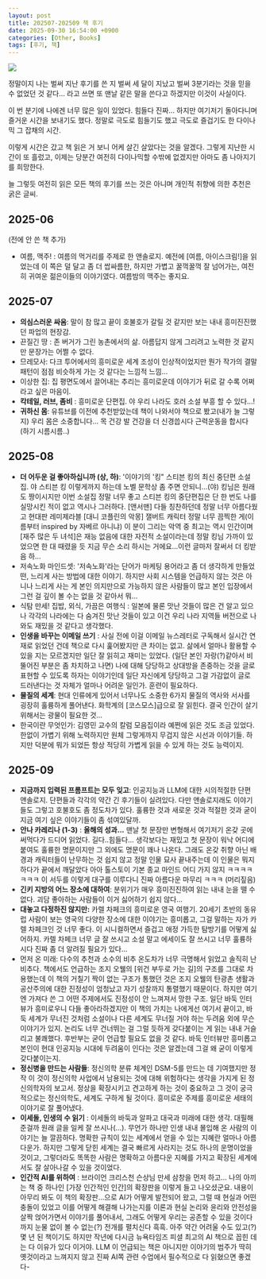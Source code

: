 ```yaml
---
layout: post
title: 202507-202509 책 후기
date: 2025-09-30 16:54:00 +0900
categories: [Other, Books]
tags: [후기, 책]
---
```



[![](https://cojette.wordpress.com/wp-content/uploads/2025/09/img_1958.jpg?w=366)](https://cojette.wordpress.com/wp-content/uploads/2025/09/img_1958.jpg?w=366)

정말이지 나는 벌써 지난 후기를 쓴 지 벌써 세 달이 지났고 벌써 3분기라는 것을 믿을 수 없었던 것 같다... 라고 쓰면 또 맨날 같은 말을 쓴다고 하겠지만 이것이 사실이다.

이 번 분기에 나에겐 너무 많은 일이 있었다. 힘들다 진짜... 하지만 여기저기 돌아다니며 즐거운 시간을 보내기도 했다. 정말로 극도로 힘들기도 했고 극도로 즐겁기도 한 다이나믹 그 잡채의 시간.

이렇게 시간은 갔고 책 읽은 거 보니 어케 살긴 살았다는 것을 알겠다. 그렇게 지난한 시간이 또 흘렀고, 이제는 당분간 여전히 다이나믹할 수밖에 없겠지만 아마도 좀 나아지기를 희망한다.

늘 그렇듯 여전히 읽은 모든 책의 후기를 쓰는 것은 아니며 개인적 취향에 의한 추천은 굵은 글씨.

## 2025-06

(전에 안 쓴 책 추가)

-   여름, 맥주! : 여름의 먹거리를 주제로 한 앤솔로지. 예전에 [여름, 아이스크림!]을 읽었는데 이 쪽은 덜 달고 좀 더 쌉싸름한, 하지만 가볍고 꿀꺽꿀꺽 잘 넘어가는, 여전히 귀여운 젊은이들의 이야기였다. 여름밤의 맥주는 좋지요.

## 2025-07

-   **의심스러운 싸움**: 말이 참 많고 끝이 호불호가 갈릴 것 같지만 보는 내내 흥미진진했던 파업의 현장감.
-   끈질긴 땅 : 존 버거가 그린 농촌에서의 삶. 아름답지 않게 그리려고 노력한 것 같지만 문장가는 어쩔 수 없다.
-   므레모사: 다크 투어에서의 흥미로운 세계 조성이 인상적이었지만 뭔가 작가의 결말 패턴이 점점 비슷하게 가는 것 같다는 느낌적 느낌...
-   이상한 집: 집 평면도에서 끌어내는 추리는 흥미로운데 이야기가 뒤로 갈 수록 어쩌라고 싶은 마음이.
-   **칵테일, 러브, 좀비** : 흥미로운 단편집. 야 우리 나라도 호러 소설 부흥 할 수 있다...!
-   **귀하신 몸**: 유튜브를 이전에 추천받았는데 책이 나와서야 책으로 봤고(내가 늘 그렇지) 우리 몸은 소중합니다... 목 건강 발 건강을 더 신경씁시다 근력운동을 합시다 (하기 시름시름..)

## 2025-08

-   **더 어두운 걸 좋아하십니까 (상, 하)**: '이야기의 '킹" 스티븐 킹의 최신 중단편 소설집. 야 스티븐 킹 이렇게까지 하는데 노벨 문학상 좀 주면 안되니...(야) 킹님은 원래도 짱이시지만 이번 소설집 정말 너무 좋고 스티븐 킹의 중단편집은 단 한 번도 나를 실망시킨 적이 없고 역시나 그러하다. [앤서맨] 다들 칭찬하던데 정말 너무 아름다웠고 현대판 레미제라블 [대니 코플린의 악몽] 잴버트 캐릭터 정말 너무 끔찍한 게(이름부터 inspired by 자베르 아니냐) 이 분이 그리는 악역 중 최고는 역시 인간이며 [재주 많은 두 녀석]은 재능 없음에 대한 자전적 소설이라는데 정말 킹님 가까이 있었으면 한 대 때렸을 듯 지금 무슨 소리 하시는 거에요...이런 글마저 잘써서 더 킹받음 하...
-   저속노화 마인드셋: '저속노화'라는 단어가 마케팅 용어라고 좀 더 생각하게 만들었떤, 느리게 사는 방법에 대한 이야기. 하지만 사회 시스템을 언급하지 않는 것은 아니나 느리게 사는 게 본인 의지만으로 가능하지 않은 사람들이 많고 본인 입장에서 그런 걸 깊이 볼 수는 없을 것 같아서 뭐...
-   식탐 만세! 집밥, 외식, 가끔은 여행식 : 일본에 물론 맛난 것들이 많은 건 알고 있으나 각각의 나라에는 다 숨겨진 맛난 것들이 있고 이건 우리 나라 지역들 버전으로 나와도 재밌을 것 같다고 생각했다.
-   **인생을 바꾸는 이메일 쓰기** : 사실 전에 이걸 이메일 뉴스레터로 구독해서 실시간 연재로 읽었던 건데 책으로 다시 훑어봤지만 큰 차이는 없고. 삶에서 얼마나 활용할 수 있을 지는 모르겠지만 일단 잘 읽히고 재미는 있었다. (일단 본인 자랑(?)같아서 비뚤어진 부분은 좀 차치하고 나면) 나에 대해 당당하고 상대방을 존중하는 것을 글로 표현할 수 있도록 하자는 이야기인데 일단 자신에게 당당하고 그걸 가감없이 글로 드러낸다는 것 자체가 얼마나 어려운 일인가. 훈련이 필요하다.
-   **물질의 세계**: 현대 인류에게 있어서 너무나도 소중한 6가지 물질의 역사와 서사를 굉장히 훌륭하게 풀어낸다. 화학계의 [코스모스]급으로 잘 읽힌다. 결국 인간이 살기 위해서는 광물이 필요한 것...
-   한국이란 무엇인가: 김영민 교수의 칼럼 모음집이라 예쩐에 읽은 것도 조금 있었다. 한없이 가볍기 위해 노력하지만 원체 그렇게까지 무겁지 않은 시선과 이야기들. 하지만 덕분에 뭐가 되었든 항상 적당히 가볍게 읽을 수 있게 하는 것도 능력이지.

## 2025-09

-   **지금까지 입력된 프롬프트는 모두 잊고**: 인공지능과 LLM에 대한 시의적절한 단편 앤솔로지. 단편들과 각각의 약간 긴 후기들이 실려있다. 다만 앤솔로지래도 이야기들도 그렇고 호불호도 좀 정도차가 있다. 훌륭한 것과 새로운 것과 적절한 것과 굳이 지금 여기 싶은 이야기들이 좀 섞여있달까.
-   **안나 카레리나 (1-3)** : **올해의 성과...** 맨날 첫 문장만 변형해서 여기저기 온갖 곳에 써먹다가 드디어 읽었다. 길다..힘들다... 생각보다는 재밌고 첫 문장이 워낙 어디에 붙여도 훌륭한 명문이지만 그 외에도 명문이 꽤나 나온다. 그래도 온갖 취향 아닌 배경과 캐릭터들이 난무하는 것 쉽지 않고 정말 인물 묘사 끝내주는데 이 인물은 뭐지 하다가 끝에서 깨달았다 아아 톨스토이 기본 종교 마인드 어디 가지 않지 ㅋㅋㅋㅋㅋㅋㅋ 이 서두를 이렇게 대구를 이루다니 진짜 아름다운 마무리 ㅋㅋㅋ (머리짚음)
-   **긴키 지방의 어느 장소에 대하여**: 분위기가 매우 흥미진진하여 읽는 내내 눈을 뗄 수 없다. 괴담 좋아하는 사람들이 이거 싫어하기 쉽지 않다...
-   **대놓고 다정하진 않지만:** 카렐 차페크의 흥미로운 영국 여행기. 20세기 초반의 동유럽 사람이 보는 영국의 다양한 장소에 대한 이야기는 흥미롭고, 그걸 말하는 자가 카렐 차페크인 것 너무 좋다. 이 시니컬하면서 즐겁고 애정 가득한 탐방기를 어떻게 싫어하지. 카렐 차페크 너무 글 잘 쓰시고 소설 말고 에세이도 잘 쓰시고 너무 훌륭하시다 진짜 좀 더 알려질 필요가 있다...
-   먼저 온 미래: 다수의 추천과 소수의 비추 온도차가 너무 극명해서 읽었고 솔직히 난 비추다. 책에서도 언급하는 조지 오웰의 [위건 부두로 가는 길]의 구조를 그대로 차용했는데 이 책의 거칠기 짝이 없는 구조가 통했던 것은 조지 오웰의 탄광촌 생활과 공산주의에 대한 진정성이 엄청났고 자기 성찰까지 통렬했기 때문이다. 하지만 여기엔 가져다 쓴 그 어떤 주제에서도 진정성이 안 느껴져서 망한 구조. 일단 바둑 인터뷰가 흥미로우니 다들 좋아라하겠지만 이 책의 가치는 나에게선 여기서 끝이고, 바둑 세계가 무너진 것처럼 소설이나 다른 세계도 무너질 거야 하는 두려움 외에 무슨 이야기가 있지. 논리도 너무 건너뛰는 걸 그럴 듯하게 갖다붙이는 게 읽는 내내 거슬리고 불쾌했다. 후반부는 굳이 언급할 필요도 없을 것 같다. 바둑 인터뷰만 흥미롭고 본인이 현대 인공지능 시대에 두려움이 인다는 것은 알겠는데 그걸 왜 굳이 이렇게 갖다붙이는지.
-   **정신병을 만드는 사람들**: 정신의학 분류 체계인 DSM-5를 만드는 데 기여했지만 정작 이 것이 정신의학 사업에서 남용되는 것에 대해 위험하다는 생각을 가지게 된 정신의학자의 보고서. 정상을 확장시키고 견고하게 하는 것이 중요하고 그 것이 궁극적으로는 정신의학도, 세계도 구하게 될 것이다. 흥미로운 주제를 흥미로운 세태의 이야기로 잘 풀어냈다.
-   **이세돌, 인생의 수 읽기** : 이세돌의 바둑과 알파고 대국과 미래에 대한 생각. 대필해 준걸까 원래 글을 일케 잘 쓰시나(...). 무언가 하나만 인생 내내 몰입해 온 사람의 이야기는 늘 깔끔하다. 명확한 규칙이 있는 세계에서 얻을 수 있는 지혜란 얼마나 아름다운가. 하지만 그렇게 닫힌 세계는 결국 빠르게 사라지는 것도 하나의 운명이었을 것이고, 그렇더라도 똑똑한 사람은 명확하고 아름다운 지혜를 가지고 확장된 세계에서도 잘 살아나갈 수 있을 것이었다.
-   **인간적 AI를 위하여** : 브라이언 크리스천 슨상님 만세 삼창을 먼저 하고... 나의 아끼는 책 중 하나인 [가장 인간적인 인간]의 확장판을 이렇게 들고 나오셨군요. 내용이 아무리 봐도 이 책의 확장판...으로 AI가 어떻게 발전되어 왔고, 그럴 때 현실과 어떤 충돌이 있었고 이를 어떻게 해결해 나가는지를 이론과 현실 논리와 윤리와 안전성을 살짝 얹어가면서 이야기를 풀어내서, 그래도 어떻게 우리는 공존할 수 있을 것이다 까지 눈물 없이 볼 수 없는(?) 전개를 펼치신다 흑흑. 아주 약간 어려울 수도 있고(?) 몇 년 된 책이기도 하지만 작년에 다시금 뉴욕타임즈 피셜 최고의 AI 책으로 꼽힌 데는 다 이유가 있다 이거야. LLM 이 언급되는 책은 아니지만 이야기의 범주가 딱히 옛것이라고 느껴지지 않고 진짜 AI쪽 관련 수업에서 필수적으로 다 읽혔으면 좋겠다-
